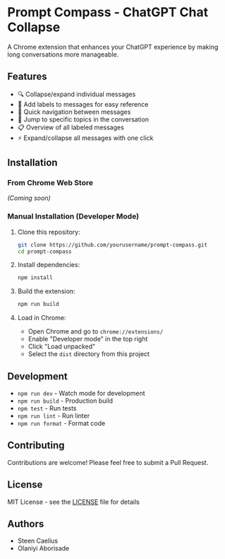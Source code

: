 # Prompt Compass - ChatGPT Chat Collapse

A Chrome extension that enhances your ChatGPT experience by making long conversations more manageable.

## Features

- 🔍 Collapse/expand individual messages
- 📝 Add labels to messages for easy reference
- 🧭 Quick navigation between messages
- 🎯 Jump to specific topics in the conversation
- 📋 Overview of all labeled messages
- ⚡ Expand/collapse all messages with one click

## Installation

### From Chrome Web Store
*(Coming soon)*

### Manual Installation (Developer Mode)
1. Clone this repository:
   ```bash
   git clone https://github.com/yourusername/prompt-compass.git
   cd prompt-compass
   ```

2. Install dependencies:
   ```bash
   npm install
   ```

3. Build the extension:
   ```bash
   npm run build
   ```

4. Load in Chrome:
   - Open Chrome and go to `chrome://extensions/`
   - Enable "Developer mode" in the top right
   - Click "Load unpacked"
   - Select the `dist` directory from this project

## Development

- `npm run dev` - Watch mode for development
- `npm run build` - Production build
- `npm test` - Run tests
- `npm run lint` - Run linter
- `npm run format` - Format code

## Contributing

Contributions are welcome! Please feel free to submit a Pull Request.

## License

MIT License - see the [LICENSE](LICENSE) file for details

## Authors

- Steen Caelius
- Olaniyi Aborisade 